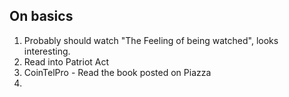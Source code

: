 ## On basics

1. Probably should watch "The Feeling of being watched", looks interesting. 
2. Read into Patriot Act
3. CoinTelPro - Read the book posted on Piazza
4. 
 
